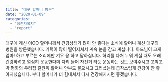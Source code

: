 ```yaml
---
title: "대구 할머니 방문"
date: "2020-01-09"
categories: 
  - "생존자복지"
  - "report"
---
```


대구에 계신 이OO 할머니께서 건강상태가 많이 안 좋다는 소식에 할머니 계신 대구의 병원을 방문했습니다. 기력이 많이 떨어지셔서 계속 눈을 감고 계십니다. 아드님이 크게 엄마! 하고 부르는 소리에만 겨우 응 하고 답하십니다. 허리를 다쳐 누워 계실 때도 오래 건강하려고 열심히 운동한다며 다리 들어 자전거 타듯 운동하는 것도 보여주시고 꼬박꼬박 평화의 우리집 길원옥 할머니 안부도 물으시고 그러셨는데 급작스럽게 건강이 안 좋아지셨습니다. 부디 할머니가 더 힘내셔서 다시 건강해지시면 좋겠습니다.

